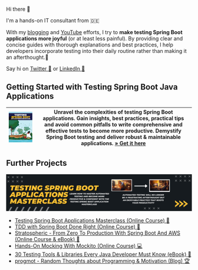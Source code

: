Hi there 👋

I'm a hands-on IT consultant from 🇩🇪

With my [blogging](https://rieckpil.de) and [YouTube](https://www.youtube.com/c/rieckpil) efforts, I try to **make testing Spring Boot applications more joyful** (or at least less painful). By providing clear and concise guides with thorough explanations and best practices, I help developers incorporate testing into their daily routine rather than making it an afterthought.🚀

Say hi on [Twitter 🐥](https://twitter.com/rieckpil) or [LinkedIn 👔](https://www.linkedin.com/in/rieckpil/)

## Getting Started with Testing Spring Boot Java Applications

| <a><img src="/resources/testing-spring-boot-applications-demystified-book.webp" width="400" alt="Testing Spring Boot Applications Demystified"/></a> | Unravel the complexities of testing Spring Boot applications. Gain insights, best practices, practical tips and avoid common pitfalls to write comprehensive and effective tests to become more productive. Demystify Spring Boot testing and deliver robust & maintainable applications. <a href="https://rieckpil.de/testing-spring-boot-applications-demystified/?utm_source=github&utm_medium=banner&utm_campaign=rieckpil-github-profile">» Get it here</a> |
| ------------- | ------------- |

## Further Projects

<p align="center">
  <a href="https://rieckpil.de/testing-spring-boot-applications-masterclass/?utm_source=github&utm_medium=banner&utm_campaign=rieckpil-github-profile">
    <img src="/resources/tsbam-detailed-offer-lbl.png" width="1200" alt="Testing Spring Boot Applications Demystified"/>
  </a>
</p>

- [Testing Spring Boot Applications Masterclass (Online Course) 🍃](https://rieckpil.de/testing-spring-boot-applications-masterclass/?utm_source=github&utm_medium=banner&utm_campaign=rieckpil-github-profile)
- [TDD with Spring Boot Done Right (Online Course) 🧪](https://rieckpil.de/tdd-with-spring-boot-done-right/)
- [Stratospheric - From Zero To Production With Spring Boot And AWS (Online Course & eBook) 🚀](https://stratospheric.dev?utm_source=github&utm_medium=banner&utm_campaign=rieckpil-github-profile)
- [Hands-On Mocking With Mockito (Online Course) 💻](https://rieckpil.de/hands-on-mocking-with-mockito-online-course/?utm_source=github&utm_medium=banner&utm_campaign=rieckpil-github-profile)
- [30 Testing Tools & Libraries Every Java Developer Must Know (eBook) 📖](https://rieckpil.de/testing-tools-and-libraries-every-java-developer-must-know/?utm_source=github&utm_medium=banner&utm_campaign=rieckpil-github-profile)
- [progmot - Random Thoughts about Programming & Motivation (Blog) 🏆](https://progmot.com?utm_source=github&utm_medium=banner&utm_campaign=rieckpil-github-profile)
